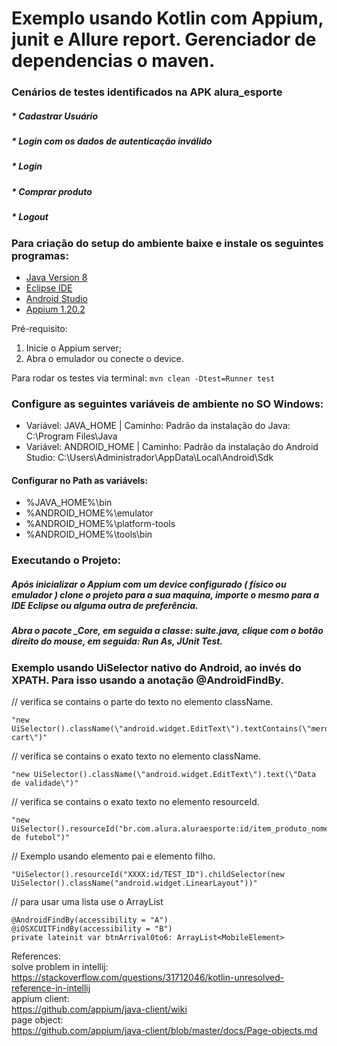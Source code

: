 # Exemplo usando Kotlin com Appium, junit e Allure report. Gerenciador de dependencias o maven.

### Cenários de testes identificados na APK alura_esporte

##### * Cadastrar Usuário
##### * Login com os dados de autenticação inválido
##### * Login
##### * Comprar produto
##### * Logout

### Para criação do setup do ambiente baixe e instale os seguintes programas: 

  * [Java Version 8](https://www.java.com/pt-BR/download/ie_manual.jsp?locale=pt_BR)
  * [Eclipse IDE](https://www.eclipse.org/downloads/)
  * [Android Studio](https://developer.android.com/studio)
  * [Appium 1.20.2](https://github.com/appium/appium-desktop/releases)

Pré-requisito:
1. Inicie o Appium server;
2. Abra o emulador ou conecte o device.

Para rodar os testes via terminal:
``
mvn clean -Dtest=Runner test
``

### Configure as seguintes variáveis de ambiente no SO Windows:

  * Variável: JAVA_HOME | Caminho: Padrão da instalação do Java: C:\Program Files\Java
  * Variável: ANDROID_HOME | Caminho: Padrão da instalação do Android Studio: C:\Users\Administrador\AppData\Local\Android\Sdk

#### Configurar no Path as variávels: 
  
  * %JAVA_HOME%\bin
  * %ANDROID_HOME%\emulator
  * %ANDROID_HOME%\platform-tools
  * %ANDROID_HOME%\tools\bin

### Executando o Projeto:

##### Após inicializar o Appium com um device configurado ( físico ou emulador ) clone o projeto para a sua maquina, importe o mesmo para a IDE Eclipse ou alguma outra de preferência. 
##### Abra o pacote _Core, em seguida a classe: suite.java, clique com o botão direito do mouse, em seguida: Run As, JUnit Test.


### Exemplo usando UiSelector nativo do Android, ao invés do XPATH. Para isso usando a anotação @AndroidFindBy.

// verifica se contains o parte do texto no elemento className.
```
"new UiSelector().className(\"android.widget.EditText\").textContains(\"mero cart\")"

```
// verifica se contains o exato texto no elemento className.

```
"new UiSelector().className(\"android.widget.EditText\").text(\"Data de validade\")"

```
// verifica se contains o exato texto no elemento resourceId.

```
"new UiSelector().resourceId("br.com.alura.aluraesporte:id/item_produto_nome").textContains("Bola de futebol")"

```

// Exemplo usando elemento pai e elemento filho.

```
"UiSelector().resourceId("XXXX:id/TEST_ID").childSelector(new UiSelector().className("android.widget.LinearLayout"))"

```

// para usar uma lista use o ArrayList<MobileElement>  
```
@AndroidFindBy(accessibility = "A")  
@iOSXCUITFindBy(accessibility = "B")  
private lateinit var btnArrival0to6: ArrayList<MobileElement>  
```

References:  
solve problem in intellij:  
https://stackoverflow.com/questions/31712046/kotlin-unresolved-reference-in-intellij  
appium client:  
https://github.com/appium/java-client/wiki  
page object:  
https://github.com/appium/java-client/blob/master/docs/Page-objects.md  
